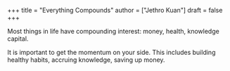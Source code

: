 +++
title = "Everything Compounds"
author = ["Jethro Kuan"]
draft = false
+++

Most things in life have compounding interest: money, health, knowledge capital.

It is important to get the momentum on your side. This includes building healthy
habits, accruing knowledge, saving up money.
